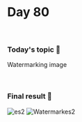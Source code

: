 # Day 80

&nbsp;

### Today's topic 🎯
Watermarking image

&nbsp;

### Final result 🎉
![es2](https://user-images.githubusercontent.com/110282927/190166411-9e0930c1-7a52-4cf1-aec6-0eee6e532514.jpg)
![Watermarkes2](https://user-images.githubusercontent.com/110282927/190166417-9e3e3ae0-da79-47ac-9336-7de19cb6a7e8.jpg)


